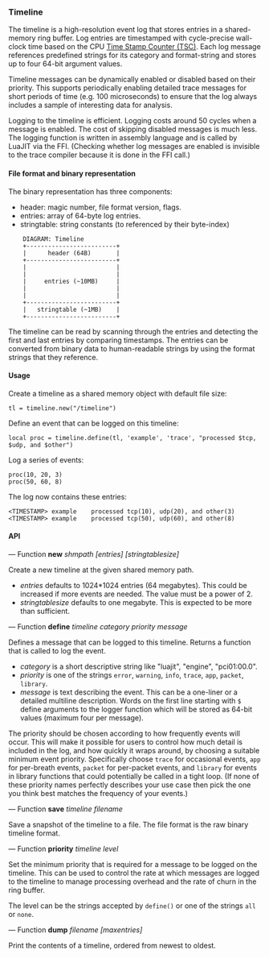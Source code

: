 ### Timeline

The timeline is a high-resolution event log that stores entries in a
shared-memory ring buffer. Log entries are timestamped with
cycle-precise wall-clock time based on the CPU [Time Stamp Counter
(TSC)](https://en.wikipedia.org/wiki/Time_Stamp_Counter). Each log
message references predefined strings for its category and
format-string and stores up to four 64-bit argument values.

Timeline messages can be dynamically enabled or disabled based on
their priority. This supports periodically enabling detailed trace
messages for short periods of time (e.g. 100 microseconds) to ensure
that the log always includes a sample of interesting data for
analysis.

Logging to the timeline is efficient. Logging costs around 50 cycles
when a message is enabled. The cost of skipping disabled messages is
much less. The logging function is written in assembly language and is
called by LuaJIT via the FFI. (Checking whether log messages are
enabled is invisible to the trace compiler because it is done in the
FFI call.)

#### File format and binary representation

The binary representation has three components:

- header: magic number, file format version, flags.
- entries: array of 64-byte log entries.
- stringtable: string constants (to referenced by their byte-index)

```
    DIAGRAM: Timeline
    +-------------------------+
    |      header (64B)       |
    +-------------------------+
    |                         |
    |                         |
    |     entries (~10MB)     |
    |                         |
    |                         |
    +-------------------------+
    |   stringtable (~1MB)    |
    +-------------------------+
```

The timeline can be read by scanning through the entries and detecting
the first and last entries by comparing timestamps. The entries can be
converted from binary data to human-readable strings by using the
format strings that they reference.

#### Usage

Create a timeline as a shared memory object with default file size:

```
tl = timeline.new("/timeline")
```

Define an event that can be logged on this timeline:

```
local proc = timeline.define(tl, 'example', 'trace', "processed $tcp, $udp, and $other")
```

Log a series of events:

```
proc(10, 20, 3)
proc(50, 60, 8)
```

The log now contains these entries:

```
<TIMESTAMP> example    processed tcp(10), udp(20), and other(3)
<TIMESTAMP> example    processed tcp(50), udp(60), and other(8)
```

#### API

— Function **new** *shmpath* *[entries]* *[stringtablesize]*

Create a new timeline at the given shared memory path.

- *entries* defaults to 1024*1024 entries (64 megabytes). This could be increased if more events are needed. The value must be a power of 2.
- *stringtablesize* defaults to one megabyte. This is expected to be more than sufficient.

— Function **define** *timeline* *category* *priority* *message*

Defines a message that can be logged to this timeline. Returns a
function that is called to log the event.

- *category* is a short descriptive string like "luajit", "engine", "pci01:00.0".
- *priority* is one of the strings `error`, `warning`, `info`,
   `trace`, `app`, `packet`, `library`.
- *message* is text describing the event. This can be a one-liner or a
   detailed multiline description. Words on the first line starting
   with `$` define arguments to the logger function which will be
   stored as 64-bit values (maximum four per message).

The priority should be chosen according to how frequently events will
occur. This will make it possible for users to control how much detail
is included in the log, and how quickly it wraps around, by choosing a
suitable minimum event priority. Specifically choose `trace` for
occasional events, `app` for per-breath events, `packet` for
per-packet events, and `library` for events in library functions that
could potentially be called in a tight loop. (If none of these
priority names perfectly describes your use case then pick the one you
think best matches the frequency of your events.)

— Function **save** *timeline* *filename*

Save a snapshot of the timeline to a file. The file format is the raw binary timeline format.

— Function **priority** *timeline* *level*

Set the minimum priority that is required for a message to be logged
on the timeline. This can be used to control the rate at which
messages are logged to the timeline to manage processing overhead and
the rate of churn in the ring buffer.

The level can be the strings accepted by `define()` or one of the
strings `all` or `none`.

— Function **dump** *filename* *[maxentries]*

Print the contents of a timeline, ordered from newest to oldest.

